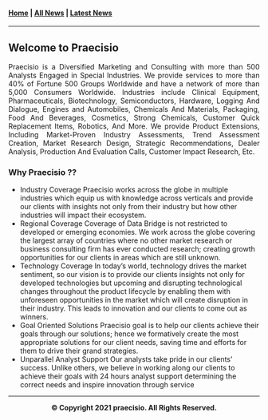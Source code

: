 #### [Home](https://jenifferdisuza6.github.io/praecisio) | [All News](https://github.com/jenifferdisuza6/praecisio/wiki/All-News) | [Latest News](https://github.com/jenifferdisuza6/praecisio/allnews)
***
## Welcome to Praecisio
 <p align="justify"> Praecisio is a Diversified Marketing and Consulting with more than 500 Analysts Engaged in Special Industries. We provide services to more than 40% of Fortune 500 Groups Worldwide and have a network of more than 5,000 Consumers Worldwide. Industries include Clinical Equipment, Pharmaceuticals, Biotechnology, Semiconductors, Hardware, Logging And Dialogue, Engines and Automobiles, Chemicals And Materials, Packaging, Food And Beverages, Cosmetics, Strong Chemicals, Customer Quick Replacement Items, Robotics, And More. We provide Product Extensions, Including Market-Proven Industry Assessments, Trend Assessment Creation, Market Research Design, Strategic Recommendations, Dealer Analysis, Production And Evaluation Calls, Customer Impact Research, Etc. </p>

### Why Praecisio ??
- Industry Coverage
Praecisio works across the globe in multiple industries which equip us with knowledge across verticals and provide our clients with insights not only from their industry but how other industries will impact their ecosystem.
- Regional Coverage
Coverage of Data Bridge is not restricted to developed or emerging economies. We work across the globe covering the largest array of countries where no other market research or business consulting firm has ever conducted research; creating growth opportunities for our clients in areas which are still unknown.
- Technology Coverage
In today’s world, technology drives the market sentiment, so our vision is to provide our clients insights not only for developed technologies but upcoming and disrupting technological changes throughout the product lifecycle by enabling them with unforeseen opportunities in the market which will create disruption in their industry. This leads to innovation and our clients to come out as winners.
- Goal Oriented Solutions
Praecisio goal is to help our clients achieve their goals through our solutions; hence we formatively create the most appropriate solutions for our client needs, saving time and efforts for them to drive their grand strategies.
- Unparallel Analyst Support
Our analysts take pride in our clients’ success. Unlike others, we believe in working along our clients to achieve their goals with 24 hours analyst support determining the correct needs and inspire innovation through service
<hr>
<p align="center"> <b>© Copyright 2021 praecisio. All Rights Reserved.</b> </p>
